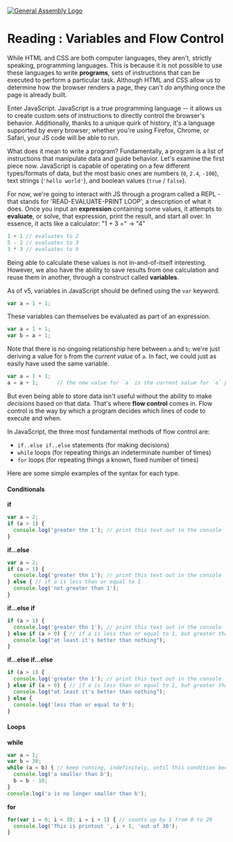 [![General Assembly Logo](https://camo.githubusercontent.com/1a91b05b8f4d44b5bbfb83abac2b0996d8e26c92/687474703a2f2f692e696d6775722e636f6d2f6b6538555354712e706e67)](https://generalassemb.ly/)

# Reading : Variables and Flow Control

While HTML and CSS are both computer languages, they aren't, strictly speaking,
programming languages. This is because it is not possible to use these languages
to write **programs**, sets of instructions that can be executed to perform a
particular task. Although HTML and CSS allow us to determine how the browser
renders a page, they can't _do_ anything once the page is already built.

Enter JavaScript. JavaScript is a true programming language -- it allows us to
create custom sets of instructions to directly control the browser's behavior.
Additionally, thanks to a unique quirk of history, it's a language supported by
every browser; whether you're using Firefox, Chrome, or Safari,
your JS code will be able to run.

What does it mean to write a program?
Fundamentally, a program is a list of instructions that manipulate data and
guide behavior. Let's examine the first piece now. JavaScript is capable of
operating on a few different types/formats of data, but the most basic ones
are numbers (`0`, `2.4`, `-100`), text strings (`'hello world'`), and
boolean values (`true` / `false`).

For now, we're going to interact with JS through a program called a REPL -
that stands for 'READ-EVALUATE-PRINT LOOP', a description of what it does.
Once you input an **expression** containing some values, it attempts to
**evaluate**, or solve, that expression, print the result, and start all over.
In essence, it acts like a calculator: "1 + 3 =" -> "4"

```js
1 + 1 // evaluates to 2
5 - 2 // evaluates to 3
3 * 3 // evaluates to 9
```

Being able to calculate these values is not in-and-of-itself interesting.
However, we also have the ability to save results from one calculation and
reuse them in another, through a construct called **variables**.

As of v5, variables in JavaScript should be defined using the `var` keyword.

```js
var a = 1 + 1;
```

These variables can themselves be evaluated as part of an expression.

```js
var a = 1 + 1;
var b = a + 1;
```

Note that there is no ongoing relationship here between `a` and `b`;
we're just deriving a value for `b` from the _current value_ of `a`.
In fact, we could just as easily have used the same variable.

```js
var a = 1 + 1;
a = a + 1;      // the new value for `a` is the current value for `a` plus one
```

But even being able to store data isn't useful without the ability
to make _decisions_ based on that data. That's where **flow control** comes in.
Flow control is the way by which a program decides which lines of code to
execute and when.

In JavaScript, the three most fundamental methods of flow control are:

-   `if..else if..else` statements (for making decisions)
-   `while` loops (for repeating things an indeterminate number of times)
-   `for` loops (for repeating things a known, fixed number of times)

Here are some simple examples of the syntax for each type.

#### Conditionals

**if**

```js
var a = 2;
if (a > 1) {
  console.log('greater thn 1'); // print this text out in the console
}
```

**if...else**

```js
var a = 2;
if (a > 1) {
  console.log('greater thn 1'); // print this text out in the console
} else { // if a is less than or equal to 1
  console.log('not greater than 1');
}
```

**if...else if**

```js
if (a > 1) {
  console.log('greater thn 1'); // print this text out in the console
} else if (a > 0) { // if a is less than or equal to 1, but greater than zero
  console.log("at least it's better than nothing");
}
```

**if...else if...else**

```js
if (a > 1) {
  console.log('greater thn 1'); // print this text out in the console
} else if (a > 0) { // if a is less than or equal to 1, but greater than zero
  console.log("at least it's better than nothing");
} else {
  console.log('less than or equal to 0');
}
```

#### Loops

**while**

```js
var a = 1;
var b = 30;
while (a < b) { // keep running, indefinitely, until this condition becomes true
  console.log('a smaller than b');
  b = b - 10;
}
console.log('a is no longer smaller than b');
```

**for**

```js
for(var i = 0; i < 30; i = i + 1) { // counts up by 1 from 0 to 29
  console.log('This is printout ', i + 1, 'out of 30');
}
```
